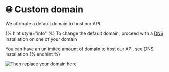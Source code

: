 # 🌐 Custom domain

We attribute a default domain to host our API.

{% hint style="info" %}
To change the default domain, proceed with a [DNS](../dns/) installation on one of your domain

You can have an unlimited amount of domain to host our API, see DNS installation
{% endhint %}

![Then replace your domain here ](../../../.gitbook/assets/cleanshot-2020-10-22-at-11.25.31-2x.png)

